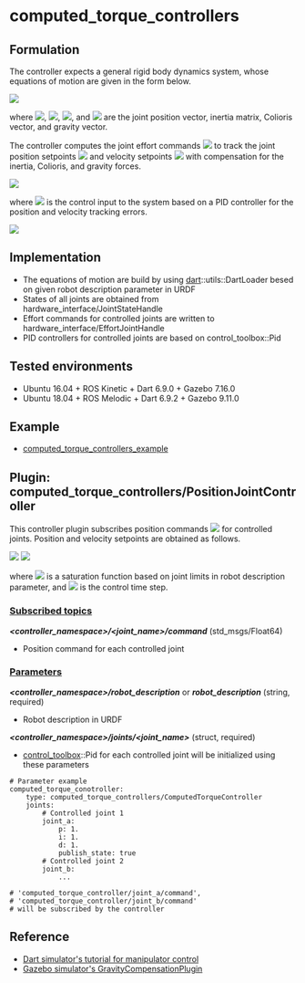 # computed_torque_controllers

## Formulation
The controller expects a general rigid body dynamics system, whose equations of motion are given in the form below.

<img src="https://latex.codecogs.com/gif.latex?M(q)\ddot{q}+C(q,\dot{q})+g(q)=\tau" />

where <img src="https://latex.codecogs.com/gif.latex?q" />, <img src="https://latex.codecogs.com/gif.latex?M(\cdot)" />, <img src="https://latex.codecogs.com/gif.latex?C(\cdot)" />, and <img src="https://latex.codecogs.com/gif.latex?g(\cdot)" /> are the joint position vector, inertia matrix, Colioris vector, and gravity vector.

The controller computes the joint effort commands <img src="https://latex.codecogs.com/gif.latex?\tau_d" /> to track the joint position setpoints <img src="https://latex.codecogs.com/gif.latex?q_{\textup{sp}}" /> and velocity setpoints <img src="https://latex.codecogs.com/gif.latex?\dot{q}_{\textup{sp}}" /> with compensation for the inertia, Colioris, and gravity forces.

<img src="https://latex.codecogs.com/gif.latex?\tau_d=M(q)(\ddot{q}+\textup{PID}(q_{\textup{sp}}-q,\dot{q}_{\textup{sp}}-\dot{q}))+C(q,\dot{q})+g(q)" />

where <img src="https://latex.codecogs.com/gif.latex?\textup{PID}(\cdot)" /> is the control input to the system based on a PID controller for the position and velocity tracking errors.

<img src="https://latex.codecogs.com/gif.latex?\textup{PID}(e,\dot{e})=K_pe+K_i\int&space;edt+K_d\dot{e}" />

## Implementation
* The equations of motion are build by using [dart](https://dartsim.github.io/dart/)::utils::DartLoader besed on given robot description parameter in URDF
* States of all joints are obtained from hardware_interface/JointStateHandle
* Effort commands for controlled joints are written to hardware_interface/EffortJointHandle
* PID controllers for controlled joints are based on control_toolbox::Pid

## Tested environments
* Ubuntu 16.04 + ROS Kinetic + Dart 6.9.0 + Gazebo 7.16.0
* Ubuntu 18.04 + ROS Melodic + Dart 6.9.2 + Gazebo 9.11.0

## Example
* [computed_torque_controllers_example](https://github.com/yoshito-n-students/computed_torque_controllers_example)

## Plugin: computed_torque_controllers/PositionJointController

This controller plugin subscribes position commands <img src="https://latex.codecogs.com/gif.latex?q_\textup{cmd}" /> for controlled joints. Position and velocity setpoints are obtained as follows.

<img src="https://latex.codecogs.com/gif.latex?q_\textup{sp}=saturate(q_\textup{cmd})" />

<img src="https://latex.codecogs.com/gif.latex?\dot{q}_\textup{sp}=\frac{q_\textup{sp}-q_\textup{sp,prev}}{\Delta&space;t}" />

where <img src="https://latex.codecogs.com/gif.latex?saturate(\cdot)" /> is a saturation function based on joint limits in robot description parameter, and <img src="https://latex.codecogs.com/gif.latex?\Delta&space;t" /> is the control time step.

### <u>Subscribed topics</u>
___<controller_namespace>/<joint_name>/command___ (std_msgs/Float64)
* Position command for each controlled joint

### <u>Parameters</u>
___<controller_namespace>/robot_description___ or ___robot_description___ (string, required)
* Robot description in URDF

___<controller_namespace>/joints/<joint_name>___ (struct, required)
* [control_toolbox](http://wiki.ros.org/control_toolbox)::Pid for each controlled joint will be initialized using these parameters

```
# Parameter example
computed_torque_conotroller:
    type: computed_torque_controllers/ComputedTorqueController
    joints:
        # Controlled joint 1
        joint_a:
            p: 1.
            i: 1.
            d: 1.
            publish_state: true
        # Controlled joint 2
        joint_b:
            ...

# 'computed_torque_controller/joint_a/command',
# 'computed_torque_controller/joint_b/command'
# will be subscribed by the controller
```

## Reference
* [Dart simulator's tutorial for manipulator control](https://dartsim.github.io/tutorials_manipulator.html#lesson-2c-write-a-stable-pd-controller-for-the-manipulator)
* [Gazebo simulator's GravityCompensationPlugin](https://bitbucket.org/osrf/gazebo/src/default/plugins/GravityCompensationPlugin.cc)
